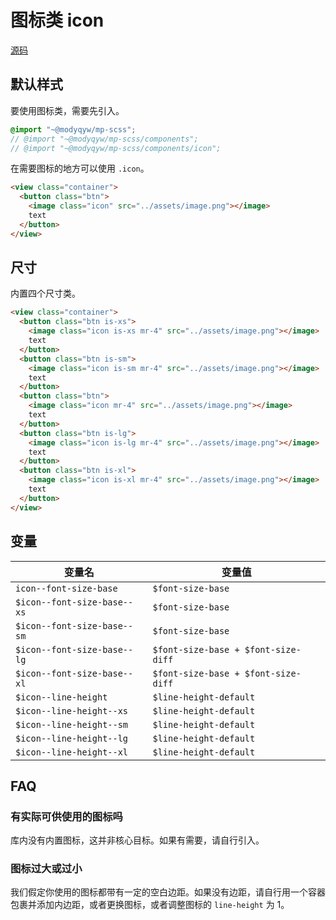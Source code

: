 # 图标类 icon

[源码](https://github.com/ModyQyW/mp-scss/blob/main/compoents/icon.scss)

## 默认样式

要使用图标类，需要先引入。

```scss
@import "~@modyqyw/mp-scss";
// @import "~@modyqyw/mp-scss/components";
// @import "~@modyqyw/mp-scss/components/icon";
```

在需要图标的地方可以使用 `.icon`。

```html
<view class="container">
  <button class="btn">
    <image class="icon" src="../assets/image.png"></image>
    text
  </button>
</view>
```

## 尺寸

内置四个尺寸类。

```html
<view class="container">
  <button class="btn is-xs">
    <image class="icon is-xs mr-4" src="../assets/image.png"></image>
    text
  </button>
  <button class="btn is-sm">
    <image class="icon is-sm mr-4" src="../assets/image.png"></image>
    text
  </button>
  <button class="btn">
    <image class="icon mr-4" src="../assets/image.png"></image>
    text
  </button>
  <button class="btn is-lg">
    <image class="icon is-lg mr-4" src="../assets/image.png"></image>
    text
  </button>
  <button class="btn is-xl">
    <image class="icon is-xl mr-4" src="../assets/image.png"></image>
    text
  </button>
</view>
```

## 变量

|变量名|变量值|
|---|---|
|`icon--font-size-base`|`$font-size-base`|
|`$icon--font-size-base--xs`|`$font-size-base`|
|`$icon--font-size-base--sm`|`$font-size-base`|
|`$icon--font-size-base--lg`|`$font-size-base + $font-size-diff`|
|`$icon--font-size-base--xl`|`$font-size-base + $font-size-diff`|
|`$icon--line-height`|`$line-height-default`|
|`$icon--line-height--xs`|`$line-height-default`|
|`$icon--line-height--sm`|`$line-height-default`|
|`$icon--line-height--lg`|`$line-height-default`|
|`$icon--line-height--xl`|`$line-height-default`|

## FAQ

### 有实际可供使用的图标吗

库内没有内置图标，这并非核心目标。如果有需要，请自行引入。

### 图标过大或过小

我们假定你使用的图标都带有一定的空白边距。如果没有边距，请自行用一个容器包裹并添加内边距，或者更换图标，或者调整图标的 `line-height` 为 1。
